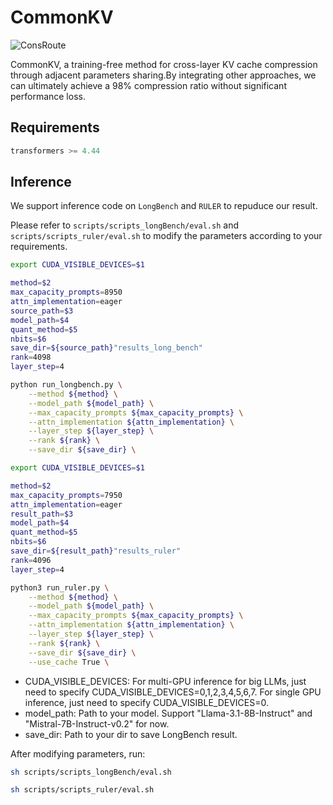 # CommonKV

<img src="C:/Users/28592/Desktop/commonkv_code/commonkv_code/commonkv.jpg" alt="ConsRoute" />  

CommonKV, a training-free method for cross-layer KV cache compression through adjacent parameters sharing.By integrating other approaches, we can ultimately achieve a 98% compression ratio without significant performance loss.



## Requirements

```python
transformers >= 4.44
```


## Inference


We support inference code on `LongBench` and `RULER` to repuduce our result.

Please refer to `scripts/scripts_longBench/eval.sh` and `scripts/scripts_ruler/eval.sh` to modify the parameters according to your requirements.


```bash
export CUDA_VISIBLE_DEVICES=$1

method=$2 
max_capacity_prompts=8950 
attn_implementation=eager 
source_path=$3  
model_path=$4 
quant_method=$5 
nbits=$6 
save_dir=${source_path}"results_long_bench" 
rank=4098
layer_step=4

python run_longbench.py \
    --method ${method} \
    --model_path ${model_path} \
    --max_capacity_prompts ${max_capacity_prompts} \
    --attn_implementation ${attn_implementation} \
    --layer_step ${layer_step} \
    --rank ${rank} \
    --save_dir ${save_dir} \


```

```bash
export CUDA_VISIBLE_DEVICES=$1

method=$2 
max_capacity_prompts=7950 
attn_implementation=eager 
result_path=$3  
model_path=$4  
quant_method=$5 
nbits=$6 
save_dir=${result_path}"results_ruler" 
rank=4096
layer_step=4

python3 run_ruler.py \
    --method ${method} \
    --model_path ${model_path} \
    --max_capacity_prompts ${max_capacity_prompts} \
    --attn_implementation ${attn_implementation} \
    --layer_step ${layer_step} \
    --rank ${rank} \
    --save_dir ${save_dir} \
    --use_cache True \
```

* CUDA_VISIBLE_DEVICES: For multi-GPU inference for big LLMs, just need to specify CUDA_VISIBLE_DEVICES=0,1,2,3,4,5,6,7. For single GPU inference, just need to specify CUDA_VISIBLE_DEVICES=0.
* model_path: Path to your model. Support "Llama-3.1-8B-Instruct" and "Mistral-7B-Instruct-v0.2" for now.
* save_dir: Path to your dir to save LongBench result.

After modifying parameters, run:

```bash 
sh scripts/scripts_longBench/eval.sh
```
```bash 
sh scripts/scripts_ruler/eval.sh
```
